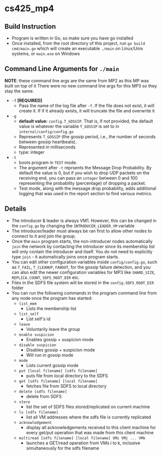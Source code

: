# cs425_mp4

## Build Instruction
* Program is written in Go, so make sure you have go installed
* Once installed, from the root directory of this project, run `go build cmd/main.go`
  which will create an executable `./main` on Linux/Unix systems, or `main.exe` on Windows


## Command Line Arguments for `./main`
**NOTE**: these command line args are the same from MP2 as this MP was built on top of it
There were no new command line args for this MP3 so they stay the same.
* `-f` **[REQUIRED]**
    * Pass the name of the log file after `-f`. If the file does not exist, it will create it. If
      if it already exists, it will truncate the file and overwrite it
* `-g`
    * **default value:** `config.T_GOSSIP`. That is, if not provided, the default value is whatever the variable
    `T_GOSSIP` is set to in `internal/config/config.go`
    * Represents `T_GOSSIP` (the gossip period, i.e., the number of seconds between gossip heartbeats).
    * Represented in milliseconds
    * type: integer
* `-t`
    * boots program in `TEST` mode.
    * The argument after `-t` reprsents the Message Drop Probability. By default the value is 0,
      but if you wish to drop UDP packets on the receiving end, you can pass an `integer` between 0 and 100
      representing the probability (percentage) of dropping a packet.
    * Test mode, along with the message drop probability, adds additional logging that was used
      in the report section to find various metrics.

## Details
* The introducer & leader is always VM1. However, this can be changed in the `config.go` by changing the `INTRODUCER_LEADER_VM` variable
* The introducer/leader must always be ran first to allow other nodes to connect to it and join the group.
* Once the `main` program starts, the non-introducer nodes automatically `join` the network
  by contacting the introducer since its membership list will only contain the introducer and itself.
  You do not need to explicitly type `join` - it automatically joins once program starts.
* You can edit other configuration variables inside `config/config.go`, such as `T_FAIL`,
  `T_CLEANUP`, `FANOUT`, for the gossip failure detection, and you can also edit the newer configuration
  variables for MP3 like `SHARD_SIZE`, `REPLICA_COUNT`, `SDFS_ROOT_DIR` etc. 
* Files in the SDFS file system will be stored in the `config.SDFS_ROOT_DIR` folder
* You can run the following commands in the program command line from any node once the program has started:
    * `list_mem`
        * Lists the membership list
    * `list_self`
        * List self's id
    * `leave`
        * Voluntarily leave the group
    * `enable suspicion`
        * Enables gossip + suspicion mode
    * `disable suspicion`
        * Disables gossip + suspicion mode
        * Will run in gossip mode
    * `mode`
        * Lists current gossip mode   
    * `put [local filename] [sdfs filename]`
      * puts file from local directory to the SDFS 
    * `get [sdfs filename] [local filename]`
      * fetches file from SDFS to local directory
    * `delete [sdfs filename]`
      * delete from SDFS
    * `store`
      * list the set of SDFS files stored/replicated on current machine
    * `ls [sdfs filename]`
      * list all VM addresses where the sdfs file is currently replicated
    * `acknowledgement`
      * display all acknowledgements received to this client machine for every get/put operation
      that was made from this client machine
    * `multiread [sdfs filename] [local filename] VMi VMj ... VMk`
      * launches a GET/read operation from VMs i to k, inclusive simultaneously for the
      sdfs filename
